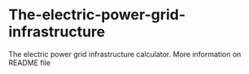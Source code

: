 # The-electric-power-grid-infrastructure
The electric power grid infrastructure calculator. More information on README file

